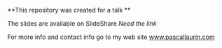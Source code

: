 **This repository was created for a talk ** 

The slides are available on SlideShare
*Need the link*

For more info and contact info go to my web site
www.pascallaurin.com